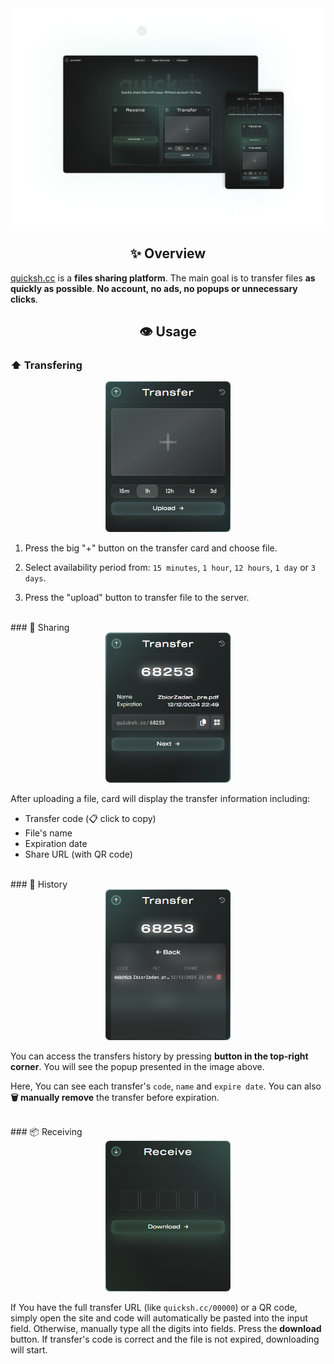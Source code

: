 <div align="center">
    <img src="./assets/mockup.png" width="700" alt="quicksh.cc" />
</div>

<div align="center">
    <h2>✨ Overview</h2>
</div>

[quicksh.cc](https://quicksh.cc) is a **files sharing platform**. The main goal is to transfer files **as quickly as possible**. __No account, no ads, no popups or unnecessary clicks__.

<div align="center">
    <h2>👁️ Usage</h2>
</div>

### ⬆️ Transfering

<div align="center">
    <img src="./assets/mock/transfer.png" width="200" alt="Transfer" />
</div>

1. Press the big "+" button on the transfer card and choose file.

2. Select availability period from: `15 minutes`, `1 hour`, `12 hours`, `1 day` or `3 days`.

3. Press the "upload" button to transfer file to the server.

<br>
### 🔗 Sharing

<div align="center">
    <img src="./assets/mock/share.png" width="200" alt="Share" />
</div>

After uploading a file, card will display the transfer information including:
  - Transfer code (📋 click to copy)
  - File's name
  - Expiration date
  - Share URL (with QR code)

<br>
### 📜 History

<div align="center">
    <img src="./assets/mock/history.png" width="200" alt="History" />
</div>

You can access the transfers history by pressing **button in the top-right corner**. You will see the popup presented in the image above.

Here, You can see each transfer's `code`, `name` and `expire date`. You can also **🗑️ manually remove** the transfer before expiration.

<br>
### 📦 Receiving

<div align="center">
    <img src="./assets/mock/receive.png" width="200" alt="Receive" />
</div>

If You have the full transfer URL (like `quicksh.cc/00000`) or a QR code, simply open the site and code will automatically be pasted into the input field. Otherwise, manually type all the digits into fields. Press the **download** button. If transfer's code is correct and the file is not expired, downloading will start.


